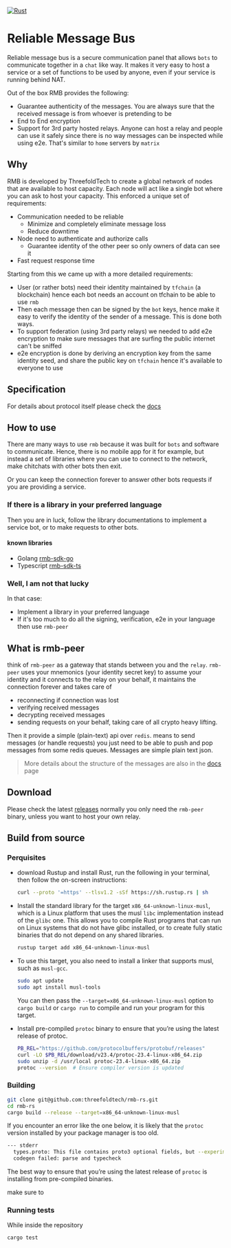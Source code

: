 [![Rust](https://github.com/threefoldtech/rmb-rs/actions/workflows/rust.yaml/badge.svg)](https://github.com/threefoldtech/rmb-rs/actions/workflows/rust.yaml)

# Reliable Message Bus
Reliable message bus is a secure communication panel that allows `bots` to communicate together in a `chat` like way. It makes it very easy to host a service or a set of functions to be used by anyone, even if your service is running behind NAT.

Out of the box RMB provides the following:
- Guarantee authenticity of the messages. You are always sure that the received message is from whoever is pretending to be
- End to End encryption
- Support for 3rd party hosted relays. Anyone can host a relay and people can use it safely since there is no way messages can be inspected while using e2e. That's similar to `home` servers by `matrix`

## Why
RMB is developed by ThreefoldTech to create a global network of nodes that are available to host capacity. Each node will act like a single bot where you can ask to host your capacity. This enforced a unique set of requirements:
- Communication needed to be reliable
  - Minimize and completely eliminate message loss
  - Reduce downtime
- Node need to authenticate and authorize calls
  - Guarantee identity of the other peer so only owners of data can see it
- Fast request response time

Starting from this we came up with a more detailed requirements:
- User (or rather bots) need their identity maintained by `tfchain` (a blockchain) hence each bot needs an account on tfchain to be able to use `rmb`
- Then each message then can be signed by the `bot` keys, hence make it easy to verify the identity of the sender of a message. This is done both ways.
- To support federation (using 3rd party relays) we needed to add e2e encryption to make sure messages that are surfing the public internet can't be sniffed
- e2e encryption is done by deriving an encryption key from the same identity seed, and share the public key on `tfchain` hence it's available to everyone to use

## Specification
For details about protocol itself please check the [docs](docs/readme.md)

## How to use
There are many ways to use `rmb` because it was built for `bots` and software to communicate. Hence, there is no mobile app for it for example, but instead a set of libraries where you can use to connect to the network, make chitchats with other bots then exit.

Or you can keep the connection forever to answer other bots requests if you are providing a service.

### If there is a library in your preferred language
Then you are in luck, follow the library documentations to implement a service bot, or to make requests to other bots.

#### known libraries
- Golang [rmb-sdk-go](https://github.com/threefoldtech/rmb-sdk-go)
- Typescript [rmb-sdk-ts](https://github.com/threefoldtech/rmb-sdk-ts)

### Well, I am not that lucky
In that case:
- Implement a library in your preferred language
- If it's too much to do all the signing, verification, e2e in your language then use `rmb-peer`

## What is rmb-peer
think of `rmb-peer` as a gateway that stands between you and the `relay`. `rmb-peer` uses your mnemonics (your identity secret key) to assume your identity and it connects to the relay on your behalf, it maintains the connection forever and takes care of
- reconnecting if connection was lost
- verifying received messages
- decrypting received messages
- sending requests on your behalf, taking care of all crypto heavy lifting.

Then it provide a simple (plain-text) api over `redis`. means to send messages (or handle requests) you just need to be able to push and pop messages from some redis queues. Messages are simple plain text json.

> More details about the structure of the messages are also in the [docs](docs/readme.md) page

## Download
Please check the latest [releases](https://github.com/threefoldtech/rmb-rs/releases) normally you only need the `rmb-peer` binary, unless you want to host your own relay.

## Build from source
### Perquisites

- download Rustup and install Rust, run the following in your terminal, then follow the on-screen instructions:

  ```bash
  curl --proto '=https' --tlsv1.2 -sSf https://sh.rustup.rs | sh
  ```

- Install the standard library for the target `x86_64-unknown-linux-musl`, which is a Linux platform that uses the musl `libc` implementation instead of the `glibc` one.
This allows you to compile Rust programs that can run on Linux systems that do not have glibc installed, or to create fully static binaries that do not depend on any shared libraries.

  ```bash
  rustup target add x86_64-unknown-linux-musl
  ```

- To use this target, you also need to install a linker that supports musl, such as `musl-gcc`.

  ```bash
  sudo apt update
  sudo apt install musl-tools
  ```

  You can then pass the `--target=x86_64-unknown-linux-musl` option to `cargo build` or `cargo run` to compile and run your program for this target.

- Install pre-compiled `protoc` binary to ensure that you’re using the latest release of protoc.

  ```bash
  PB_REL="https://github.com/protocolbuffers/protobuf/releases"
  curl -LO $PB_REL/download/v23.4/protoc-23.4-linux-x86_64.zip
  sudo unzip -d /usr/local protoc-23.4-linux-x86_64.zip
  protoc --version  # Ensure compiler version is updated
  ```

### Building
```bash
git clone git@github.com:threefoldtech/rmb-rs.git
cd rmb-rs
cargo build --release --target=x86_64-unknown-linux-musl
```

If you encounter an error like the one below, it is likely that the `protoc` version installed by your package manager is too old.
```bash
--- stderr
  types.proto: This file contains proto3 optional fields, but --experimental_allow_proto3_optional was not set.
  codegen failed: parse and typecheck
```

The best way to ensure that you’re using the latest release of `protoc` is installing from pre-compiled binaries.

make sure to 
### Running tests
While inside the repository
```bash
cargo test
```
